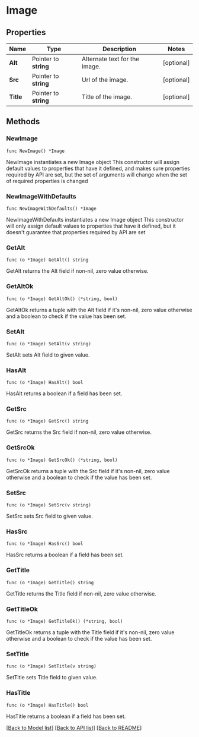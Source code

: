 # Image

## Properties

Name | Type | Description | Notes
------------ | ------------- | ------------- | -------------
**Alt** | Pointer to **string** | Alternate text for the image. | [optional] 
**Src** | Pointer to **string** | Url of the image. | [optional] 
**Title** | Pointer to **string** | Title of the image. | [optional] 

## Methods

### NewImage

`func NewImage() *Image`

NewImage instantiates a new Image object
This constructor will assign default values to properties that have it defined,
and makes sure properties required by API are set, but the set of arguments
will change when the set of required properties is changed

### NewImageWithDefaults

`func NewImageWithDefaults() *Image`

NewImageWithDefaults instantiates a new Image object
This constructor will only assign default values to properties that have it defined,
but it doesn't guarantee that properties required by API are set

### GetAlt

`func (o *Image) GetAlt() string`

GetAlt returns the Alt field if non-nil, zero value otherwise.

### GetAltOk

`func (o *Image) GetAltOk() (*string, bool)`

GetAltOk returns a tuple with the Alt field if it's non-nil, zero value otherwise
and a boolean to check if the value has been set.

### SetAlt

`func (o *Image) SetAlt(v string)`

SetAlt sets Alt field to given value.

### HasAlt

`func (o *Image) HasAlt() bool`

HasAlt returns a boolean if a field has been set.

### GetSrc

`func (o *Image) GetSrc() string`

GetSrc returns the Src field if non-nil, zero value otherwise.

### GetSrcOk

`func (o *Image) GetSrcOk() (*string, bool)`

GetSrcOk returns a tuple with the Src field if it's non-nil, zero value otherwise
and a boolean to check if the value has been set.

### SetSrc

`func (o *Image) SetSrc(v string)`

SetSrc sets Src field to given value.

### HasSrc

`func (o *Image) HasSrc() bool`

HasSrc returns a boolean if a field has been set.

### GetTitle

`func (o *Image) GetTitle() string`

GetTitle returns the Title field if non-nil, zero value otherwise.

### GetTitleOk

`func (o *Image) GetTitleOk() (*string, bool)`

GetTitleOk returns a tuple with the Title field if it's non-nil, zero value otherwise
and a boolean to check if the value has been set.

### SetTitle

`func (o *Image) SetTitle(v string)`

SetTitle sets Title field to given value.

### HasTitle

`func (o *Image) HasTitle() bool`

HasTitle returns a boolean if a field has been set.


[[Back to Model list]](../README.md#documentation-for-models) [[Back to API list]](../README.md#documentation-for-api-endpoints) [[Back to README]](../README.md)


